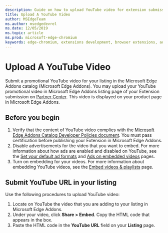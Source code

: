 ```yaml
---
description: Guide on how to upload YouTube video for extension submission.
title: Upload A YouTube Video
author: MSEdgeTeam
ms.author: msedgedevrel
ms.date: 12/05/2019
ms.topic: article
ms.prod: microsoft-edge-chromium
keywords: edge-chromium, extensions development, browser extensions, addons, partner center, developer
---
```


# Upload A YouTube Video  

Submit a promotional YouTube video for your listing in the Microsoft Edge Addons catalog \(Microsoft Edge Addons\).  You may upload your YouTube promotional video in Microsoft Edge Addons listing page of your Extension submission on [Partner Center][MicrosoftPartnerCenter].  This video is displayed on your product page in Microsoft Edge Addons.  

## Before you begin  

1.	Verify that the content of YouTube video complies with the [Microsoft Edge Addons Catalog Developer Policies document][MicrosoftEdgeAddonsCatalogDeveloperPolicies].  You must pass certification before publishing your Extension in Microsoft Edge Addons.  
1.	Disable advertisements for the video that you want to embed.  For more information about how ads are enabled and disabled on YouTube, see the [Set your default ad formats][GoogleYoutubeAnswer2531367Topic7072227] and [Ads on embedded videos][GoogleYoutubeAnswer132596] pages.  
1.	Turn on embedding for your videos.  For more information about embedding YouTube videos, see the [Embed videos \& playlists][GoogleYoutubeAnswer171780] page.  

## Submit YouTube URL in your listing  

Use the following procedures to upload YouTube video:  

1.	Locate on YouTube the video that you are adding to your listing in Microsoft Edge Addons.  
1.	Under your video, click **Share > Embed**.  Copy the HTML code that appears in the box.  
1.	Paste the HTML code in the **YouTube URL** field on your **Listing** page.  

<!-- image links -->  

<!-- links -->  

[MicrosoftEdgeAddonsCatalogDeveloperPolicies]: ../store-policies/developer-policies.md "Microsoft Edge Addons Catalog Developer Policies | Microsoft Docs"  

[GoogleYoutubeAnswer2531367Topic7072227]: https://support.google.com/youtube/answer/2531367?ref_topic=7072227 "Set your default ad formats - YouTube Help"  
[GoogleYoutubeAnswer132596]: https://support.google.com/youtube/answer/132596 "Ads on embedded videos - YouTube Help"  
[GoogleYoutubeAnswer171780]: https://support.google.com/youtube/answer/171780 "Embed videos \& playlists - YouTube Help"  

[MicrosoftPartnerCenter]: https://partner.microsoft.com/dashboard/registration/AccountInfo?accountProgram=MSEdgeAddons  
